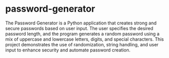 # password-generator
The Password Generator is a Python application that creates strong and secure passwords based on user input. The user specifies the desired password length, and the program generates a random password using a mix of uppercase and lowercase letters, digits, and special characters. This project demonstrates the use of randomization, string handling, and user input to enhance security and automate password creation.
